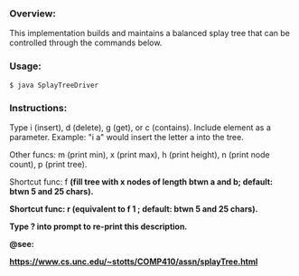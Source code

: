 ### Overview:

This implementation builds and maintains a balanced splay tree that can be controlled through the commands below.

### Usage:

	$ java SplayTreeDriver

### Instructions:

Type i (insert), d (delete), g (get), or c (contains). Include element as a parameter. Example: "i a" would insert the letter a into the tree.

Other funcs: m (print min), x (print max), h (print height), n (print node count), p (print tree).

Shortcut func: f <x> <a> <b> (fill tree with x nodes of length btwn a and b; default: btwn 5 and 25 chars).

Shortcut func: r <a> <b> (equivalent to f 1 <a> <b>; default: btwn 5 and 25 chars).

Type ? into prompt to re-print this description.

@see:

https://www.cs.unc.edu/~stotts/COMP410/assn/splayTree.html

